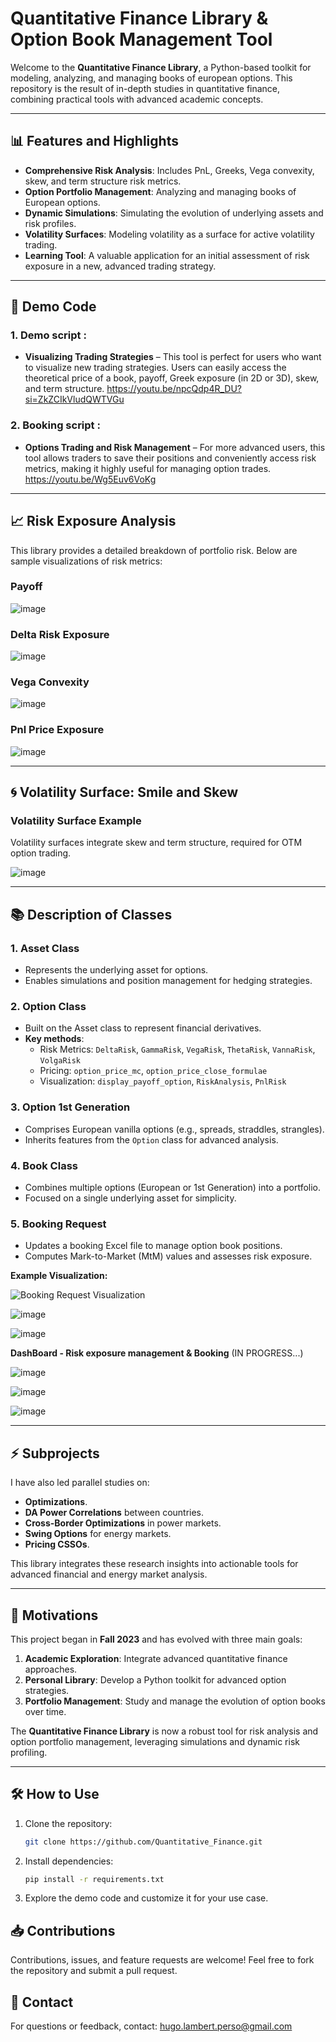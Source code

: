 # Quantitative Finance Library & Option Book Management Tool

Welcome to the **Quantitative Finance Library**, a Python-based toolkit for modeling, analyzing, and managing books of european options. This repository is the result of in-depth studies in quantitative finance, combining practical tools with advanced academic concepts.

---

## 📊 Features and Highlights

- **Comprehensive Risk Analysis**: Includes PnL, Greeks, Vega convexity, skew, and term structure risk metrics.  
- **Option Portfolio Management**: Analyzing and managing books of European options.  
- **Dynamic Simulations**: Simulating the evolution of underlying assets and risk profiles.  
- **Volatility Surfaces**: Modeling volatility as a surface for active volatility trading.  
- **Learning Tool**: A valuable application for an initial assessment of risk exposure in a new, advanced trading strategy.  

---

## 🚀 Demo Code

### 1. Demo script :
- **Visualizing Trading Strategies** – This tool is perfect for users who want to visualize new trading strategies. Users can easily access the theoretical price of a book, payoff, Greek exposure (in 2D or 3D), skew, and term structure. https://youtu.be/npcQdp4R_DU?si=ZkZCIkVludQWTVGu

### 2. Booking script :
- **Options Trading and Risk Management** – For more advanced users, this tool allows traders to save their positions and conveniently access risk metrics, making it highly useful for managing option trades. https://youtu.be/Wg5Euv6VoKg

---

## 📈 Risk Exposure Analysis

This library provides a detailed breakdown of portfolio risk. Below are sample visualizations of risk metrics:

### Payoff
![image](https://github.com/user-attachments/assets/5421f593-e3c2-40ca-9bb9-244a74bb38b0)

### Delta Risk Exposure
![image](https://github.com/user-attachments/assets/92879974-00b2-41ff-8d07-8c8b9886a0f5)

### Vega Convexity
![image](https://github.com/user-attachments/assets/ba038935-4c4c-480c-945d-37a51fa52fce)

### Pnl Price Exposure

![image](https://github.com/user-attachments/assets/692ced67-f981-4b83-815a-790db06d665c)

---

## 🌀 Volatility Surface: Smile and Skew

### Volatility Surface Example
Volatility surfaces integrate skew and term structure, required for OTM option trading.

![image](https://github.com/user-attachments/assets/379b7880-fb12-4469-96e9-87a55c2d5e6b)

---

## 📚 Description of Classes

### 1. **Asset Class**
- Represents the underlying asset for options.
- Enables simulations and position management for hedging strategies.

### 2. **Option Class**
- Built on the Asset class to represent financial derivatives.
- **Key methods**:
  - Risk Metrics: `DeltaRisk`, `GammaRisk`, `VegaRisk`, `ThetaRisk`, `VannaRisk`, `VolgaRisk`
  - Pricing: `option_price_mc`, `option_price_close_formulae`
  - Visualization: `display_payoff_option`, `RiskAnalysis`, `PnlRisk`
### 3. **Option 1st Generation**
- Comprises European vanilla options (e.g., spreads, straddles, strangles).
- Inherits features from the `Option` class for advanced analysis.

### 4. **Book Class**
- Combines multiple options (European or 1st Generation) into a portfolio.
- Focused on a single underlying asset for simplicity.

### 5. **Booking Request**
- Updates a booking Excel file to manage option book positions.
- Computes Mark-to-Market (MtM) values and assesses risk exposure.

**Example Visualization:**

![Booking Request Visualization](https://github.com/user-attachments/assets/d3c5abc5-c9e0-4895-9f6f-3da11c368b95)


![image](https://github.com/user-attachments/assets/b466aacd-d2ba-44cd-b97d-140bcb5f6d19)

![image](https://github.com/user-attachments/assets/b876d322-39fc-418f-8bab-6ae6fce3206f)

**DashBoard - Risk exposure management & Booking** (IN PROGRESS...)

![image](https://github.com/user-attachments/assets/8f4de29e-f407-4d4b-9a49-6016aaa12716)

![image](https://github.com/user-attachments/assets/ccbd6d94-3f43-4a81-bf54-c4e80360c190)

![image](https://github.com/user-attachments/assets/4d8cb77f-9014-4be8-bef9-b4304a8c5072)

---

## :zap: Subprojects

I have also led parallel studies on:
- **Optimizations**.
- **DA Power Correlations** between countries.
- **Cross-Border Optimizations** in power markets.
- **Swing Options** for energy markets.
- **Pricing CSSOs**.

This library integrates these research insights into actionable tools for advanced financial and energy market analysis.

---

## 🎯 Motivations

This project began in **Fall 2023** and has evolved with three main goals:
1. **Academic Exploration**: Integrate advanced quantitative finance approaches.
2. **Personal Library**: Develop a Python toolkit for advanced option strategies.
3. **Portfolio Management**: Study and manage the evolution of option books over time.

The **Quantitative Finance Library** is now a robust tool for risk analysis and option portfolio management, leveraging simulations and dynamic risk profiling.

---

## 🛠️ How to Use

1. Clone the repository:
   ```bash
   git clone https://github.com/Quantitative_Finance.git
2. Install dependencies:
   ```bash
   pip install -r requirements.txt
3. Explore the demo code and customize it for your use case.

## 📥 Contributions

Contributions, issues, and feature requests are welcome! Feel free to fork the repository and submit a pull request.

## 📧 Contact

For questions or feedback, contact: hugo.lambert.perso@gmail.com
